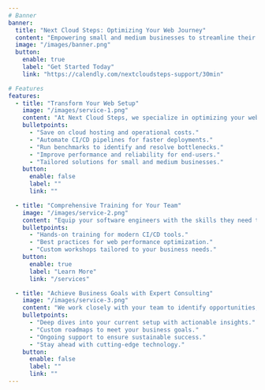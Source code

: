 ```yaml
---
# Banner
banner:
  title: "Next Cloud Steps: Optimizing Your Web Journey"
  content: "Empowering small and medium businesses to streamline their web applications, reduce costs, and boost performance. Your next step to a smarter cloud setup starts here."
  image: "/images/banner.png"
  button:
    enable: true
    label: "Get Started Today"
    link: "https://calendly.com/nextcloudsteps-support/30min"

# Features
features:
  - title: "Transform Your Web Setup"
    image: "/images/service-1.png"
    content: "At Next Cloud Steps, we specialize in optimizing your website or web application setup. From cost savings to streamlined workflows, we ensure your business operates at peak efficiency."
    bulletpoints:
      - "Save on cloud hosting and operational costs."
      - "Automate CI/CD pipelines for faster deployments."
      - "Run benchmarks to identify and resolve bottlenecks."
      - "Improve performance and reliability for end-users."
      - "Tailored solutions for small and medium businesses."
    button:
      enable: false
      label: ""
      link: ""

  - title: "Comprehensive Training for Your Team"
    image: "/images/service-2.png"
    content: "Equip your software engineers with the skills they need to maintain and grow your digital infrastructure."
    bulletpoints:
      - "Hands-on training for modern CI/CD tools."
      - "Best practices for web performance optimization."
      - "Custom workshops tailored to your business needs."
    button:
      enable: true
      label: "Learn More"
      link: "/services"

  - title: "Achieve Business Goals with Expert Consulting"
    image: "/images/service-3.png"
    content: "We work closely with your team to identify opportunities, implement solutions, and achieve measurable results."
    bulletpoints:
      - "Deep dives into your current setup with actionable insights."
      - "Custom roadmaps to meet your business goals."
      - "Ongoing support to ensure sustainable success."
      - "Stay ahead with cutting-edge technology."
    button:
      enable: false
      label: ""
      link: ""
---
```

